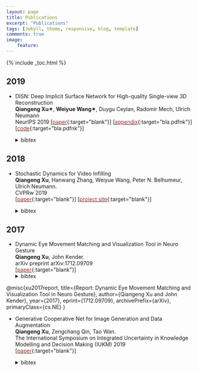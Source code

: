 ```yaml
---
layout: page
title: Publications
excerpt: "Publications"
tags: [Jekyll, theme, responsive, blog, template]
comments: true
image: 
    feature: 
---
```


{% include _toc.html %}
## 2019
* DISN: Deep Implicit Surface Network for High-quality Single-view 3D Reconstruction  
 <b>Qiangeng Xu&#10036;</b>, <b>Weiyue Wang&#10036;</b>, Duygu Ceylan, Radomir Mech, Ulrich Neumann    
 NeurIPS 2019
\[[<font color="brown">paper</font>](https://arxiv.org/abs/1905.10711){:target="blank"}\] \[[<font color="brown">appendix</font>](http://www-scf.usc.edu/~weiyuewa/papers/neurips_2019_supp.pdf){:target="bla.pdfnk"}\] \[[<font color="brown">code</font>](https://github.com/Xharlie/DISN){:target="bla.pdfnk"}\]
  <details> <summary>bibtex</summary>
  <p>
      
  ```
  @inProceedings{xu2019disn,
      title={DISN: Deep Implicit Surface Network for High-quality Single-view 3D Reconstruction},
      author={Xu, Qiangeng and Wang, Weiyue and Ceylan, Duygu and Mech, Radomir and Neumann, Ulrich},
      booktitle={NeurIPS},
      year={2019}
  }
  ```  
  </p>
 </details>

## 2018
* Stochastic Dynamics for Video Infilling  
 <b>Qiangeng Xu</b>, Hanwang Zhang, Weiyue Wang, Peter N. Belhumeur, Ulrich Neumann.  
  CVPRw 2019  
\[[<font color="brown">paper</font>](https://arxiv.org/abs/1809.00263){:target="blank"}\] \[[<font color="brown">project site</font>](../projects/project_sites/SDVI/video_results.html){:target="blank"}\] 
  <details> <summary>bibtex</summary>
    <p>
      
    ```
    @inProceedings{
        xu2018stochastic,
        title={Stochastic Dynamics for Video Infilling},
        author={Qiangeng Xu and Hanwang Zhang and Weiyue Wang and Peter N. Belhumeur and Ulrich Neumann},
        booktitle={CVPRw}
        year={2019}
    }
    ```  
  </p>
  </details>

## 2017

* Dynamic Eye Movement Matching and Visualization Tool in Neuro Gesture  
  <b>Qiangeng Xu</b>, John Kender.   
  arXiv preprint arXiv:1712.09709  
\[[<font color="brown">paper</font>](https://arxiv.org/abs/1712.09709){:target="blank"}\] 
  <details> <summary>bibtex</summary>
@misc{xu2017report,
    title={Report: Dynamic Eye Movement Matching and Visualization Tool in Neuro Gesture},
    author={Qiangeng Xu and John Kender},
    year={2017},
    eprint={1712.09709},
    archivePrefix={arXiv},
    primaryClass={cs.NE}
}</details>

* Generative Cooperative Net for Image Generation and Data Augmentation  
  <b>Qiangeng Xu</b>, Zengchang Qin, Tao Wan.   
  The International Symposium on Integrated Uncertainty in Knowledge Modelling and Decision Making (IUKM) 2019  
\[[<font color="brown">paper</font>](https://arxiv.org/abs/1705.02887){:target="blank"}\] 
  <details> <summary>bibtex</summary>
  <p>
    
   ```
    @inproceedings{xu2019generative,
      title={Generative cooperative net for image generation and data augmentation},
      author={Xu, Qiangeng and Qin, Zengchang and Wan, Tao},
      booktitle={International Symposium on Integrated Uncertainty in Knowledge Modelling and Decision Making},
      pages={284--294},
      year={2019},
      organization={Springer}
    }
    ```  
  </p>
  </details>
